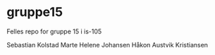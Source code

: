 # gruppe15
Felles repo for gruppe 15 i is-105

Sebastian Kolstad
Marte Helene Johansen 
Håkon Austvik Kristiansen
